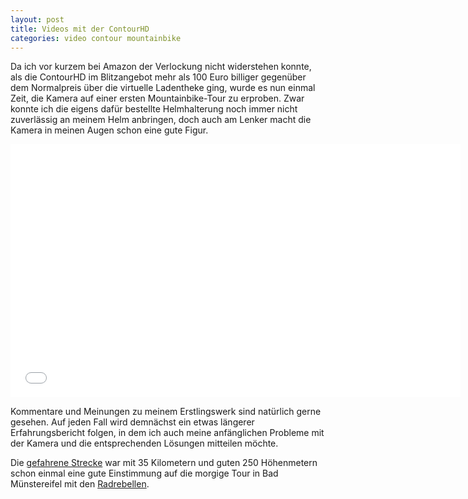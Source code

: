 ```yaml
---
layout: post
title: Videos mit der ContourHD
categories: video contour mountainbike
---
```


Da ich vor kurzem bei Amazon der Verlockung nicht widerstehen konnte, als die ContourHD im Blitzangebot mehr als 100 Euro billiger gegenüber dem Normalpreis über die virtuelle Ladentheke ging, wurde es nun einmal Zeit, die Kamera auf einer ersten Mountainbike-Tour zu erproben. Zwar konnte ich die eigens dafür bestellte Helmhalterung noch immer nicht zuverlässig an meinem Helm anbringen, doch auch am Lenker macht die Kamera in meinen Augen schon eine gute Figur.

<div class="elastic-iframe"><iframe src="//player.vimeo.com/video/29893039?portrait=0&amp;color=f2b33d" width="720" height="405" frameborder="0" webkitallowfullscreen mozallowfullscreen allowfullscreen></iframe></div>

Kommentare und Meinungen zu meinem Erstlingswerk sind natürlich gerne gesehen. Auf jeden Fall wird demnächst ein etwas längerer Erfahrungsbericht folgen, in dem ich auch meine anfänglichen Probleme mit der Kamera und die entsprechenden Lösungen mitteilen möchte.

Die [gefahrene Strecke](http://www.bikemap.net/route/1282988) war mit 35 Kilometern und guten 250 Höhenmetern schon einmal eine gute Einstimmung auf die morgige Tour in Bad Münstereifel mit den [Radrebellen](http://rad-rebellen.de/?p=3103).
